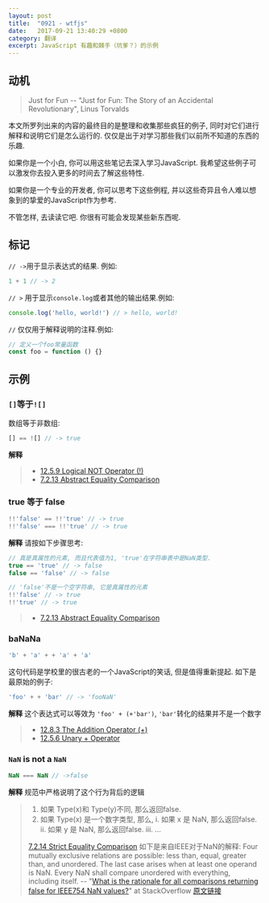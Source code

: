 ```yaml
---
layout: post
title:  "0921 - wtfjs"
date:   2017-09-21 13:40:29 +0800
category: 翻译
excerpt: JavaScript 有趣和棘手（坑爹？）的示例
---
```




## 动机

>Just for Fun
-- "Just for Fun: The Story of an Accidental Revolutionary", Linus Torvalds

本文所罗列出来的内容的最终目的是整理和收集那些疯狂的例子, 同时对它们进行解释和说明它们是怎么运行的. 仅仅是出于对学习那些我们以前所不知道的东西的乐趣.

如果你是一个小白, 你可以用这些笔记去深入学习JavaScript. 我希望这些例子可以激发你去投入更多的时间去了解这些特性.

如果你是一个专业的开发者, 你可以思考下这些例程, 并以这些奇异且令人难以想象到的挚爱的JavaScript作为参考.

不管怎样, 去读读它吧. 你很有可能会发现某些新东西呢.


## 标记

`// ->`用于显示表达式的结果. 例如:
```javascript
1 + 1 // -> 2
```
`// >` 用于显示`console.log`或者其他的输出结果.例如:
```javascript
console.log('hello, world!') // > hello, world!
```
`//` 仅仅用于解释说明的注释.例如:
```javascript
// 定义一个foo常量函数
const foo = function () {}
```


## 示例



### `[]`等于`![]`

数组等于非数组:
```javascript
[] == ![] // -> true
```
**解释**
> * [12.5.9 Logical NOT Operator (!)](https://www.ecma-international.org/ecma-262/#sec-logical-not-operator)
> * [7.2.13 Abstract Equality Comparison](https://www.ecma-international.org/ecma-262/#sec-abstract-equality-comparison)



### true 等于 false

```javascript
!!'false' == !!'true' // -> true
!!'false' === !!'true' // -> true
```
**解释**
请按如下步骤思考:
```javascript
// 真是真属性的元素, 而且代表值为1, 'true'在字符串表中是NaN类型.
true == 'true' // -> false
false == 'false' // -> false

// 'false'不是一个空字符串, 它是真属性的元素
!!'false' // -> true
!!'true' // -> true
```
> * [7.2.13 Abstract Equality Comparison](https://www.ecma-international.org/ecma-262/#sec-abstract-equality-comparison)

### baNaNa

```javascript
'b' + 'a' + + 'a' + 'a'
```

这句代码是学校里的很古老的一个JavaScript的笑话, 但是值得重新提起. 如下是最原始的例子:
```javascript
'foo' + + 'bar' // -> 'fooNaN'
```
**解释**
这个表达式可以等效为 `'foo' + (+'bar')`, `'bar'`转化的结果并不是一个数字

> * [12.8.3 The Addition Operator (+)](https://www.ecma-international.org/ecma-262/#sec-addition-operator-plus)
> * [12.5.6 Unary + Operator](https://www.ecma-international.org/ecma-262/#sec-unary-plus-operator)

### `NaN` is not a `NaN`

```javascript
NaN === NaN // ->false
```
**解释**
规范中严格说明了这个行为背后的逻辑

>1. 如果 Type(x)和 Type(y)不同, 那么返回false.
>2. 如果 Type(x) 是一个数字类型, 那么,
>  i. 如果 x 是 NaN, 那么返回false.
>  ii. 如果 y 是 NaN, 那么返回false.
>  iii. ...
>
>  [7.2.14 Strict Equality Comparison](https://www.ecma-international.org/ecma-262/#sec-strict-equality-comparison)
如下是来自IEEE对于NaN的解释:
>Four mutually exclusive relations are possible: less than, equal, greater than, and unordered. The last case arises when at least one operand is NaN. Every NaN shall compare unordered with everything, including itself.
> -- "[What is the rationale for all comparisons returning false for IEEE754 NaN values?](https://stackoverflow.com/questions/1565164/what-is-the-rationale-for-all-comparisons-returning-false-for-ieee754-nan-values#1573715)" at StackOverflow
[原文链接](https://github.com/denysdovhan/wtfjs)